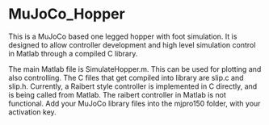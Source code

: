 # MuJoCo_Hopper
This is a MuJoCo based one legged hopper with foot simulation. It is designed to allow controller development and high level simulation control in Matlab through a compiled C library.  

The main Matlab file is SimulateHopper.m. This can be used for plotting and also controlling.
The C files that get compiled into library are slip.c and slip.h.
Currently, a Raibert style controller is implemented in C directly, and is being called from Matlab. The raibert controller in Matlab is not functional.
Add your MuJoCo library files into the mjpro150 folder, with your activation key.
